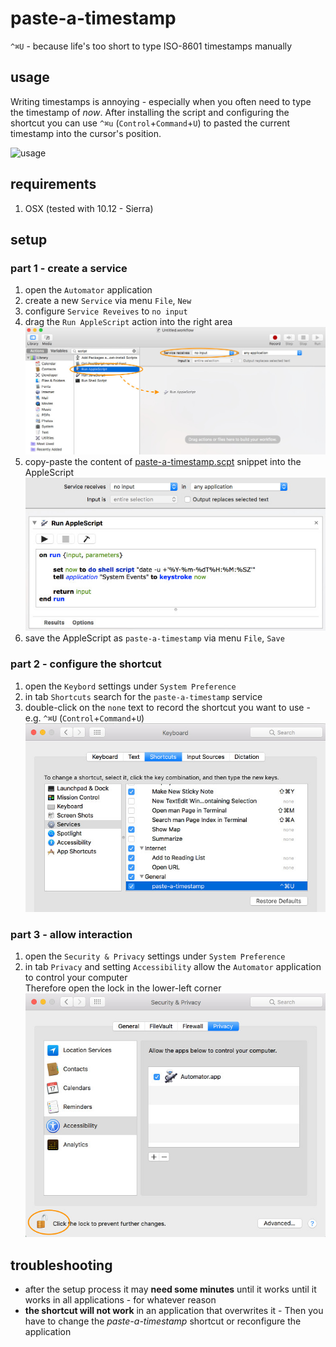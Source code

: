 # paste-a-timestamp
`^⌘U` - because life's too short to type ISO-8601 timestamps manually

## usage

Writing timestamps is annoying - especially when you often need to type the timestamp of _now_. 
After installing the script and configuring the shortcut you can use 
`^⌘u` (`Control`+`Command`+`U`) to pasted the current timestamp into the cursor's position.

![usage](meta-inf/usage.gif)


## requirements

1. OSX (tested with 10.12 - Sierra) 

## setup

### part 1 - create a service

1. open the `Automator` application
2. create a new `Service` via menu `File`, `New`
3. configure `Service Reveives` to `no input`
4. drag the `Run AppleScript` action into the right area<br> 
![automator-1](meta-inf/automator-1.jpg)
5. copy-paste the content of [paste-a-timestamp.scpt](paste-a-timestamp.scpt) snippet into the AppleScript<br>
![automator-2](meta-inf/automator-2.jpg)
6. save the AppleScript as `paste-a-timestamp` via menu `File`, `Save`

### part 2 - configure the shortcut

1. open the `Keybord` settings under `System Preference`
2. in tab `Shortcuts` search for the `paste-a-timestamp` service
3. double-click on the `none` text to record the shortcut you want to use - e.g. `^⌘U` (`Control`+`Command`+`U`)<br>
![keyboard-1](meta-inf/keyboard.jpg)

### part 3 - allow interaction
 
1. open the `Security & Privacy` settings under `System Preference`
2. in tab `Privacy` and setting `Accessibility` allow the `Automator` application to control your computer<br>
Therefore open the lock in the lower-left corner<br>
![keyboard-1](meta-inf/privacy.jpg)

## troubleshooting

* after the setup process it may **need some minutes** until it works until it works in all applications - for whatever reason
* **the shortcut will not work** in an application that overwrites it - Then you have to change the *paste-a-timestamp* shortcut 
or reconfigure the application 